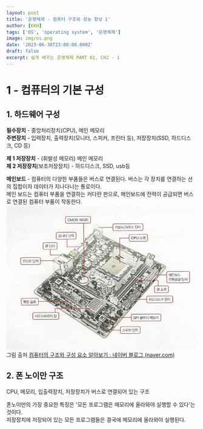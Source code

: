 ```yaml
---
layout: post
title: '운영체제 - 컴퓨터 구조와 성능 향상 1'
author: [KKH]
tags: ['OS', 'operating system', '운영체제']
image: img/os.png
date: '2023-06-30T23:00:00.000Z'
draft: false
excerpt: 쉽게 배우는 운영체제 PART 01, CH2 - 1
---
```

# 1 - 컴퓨터의 기본 구성

## 1. 하드웨어 구성
**필수장치** - 중앙처리장치(CPU), 메인 메모리  
**주변장치** - 입력장치, 출력장치(모니터, 스피커, 프린터 등), 저장장치(SSD, 하드디스크, CD 등)

**제 1 저장장치** - (휘발성 메모리) 메인 메모리  
**제 2 저장장치**(보조저장장치) - 하드디스크, SSD, usb등 

**메인보드** - 컴퓨터의 다양한 부품들은 버스로 연결된다. 버스는 각 장치를 연결하는 선의 집합이자 데이터가 지나다니는 통로이다.  
메인 보드는 컴퓨터 부품을 연결하는 커다란 판으로, 메인보드에 전력이 공급되면 버스로 연결된 컴퓨터 부품이 작동한다. 
![mainboard](img/mainboard.jpg)
그림 출처 [컴퓨터의 구조와 구성 요소 알아보기 : 네이버 블로그 (naver.com)](https://m.blog.naver.com/PostView.naver?isHttpsRedirect=true&blogId=yoschool&logNo=221133906904)

## 2. 폰 노이만 구조
CPU, 메모리, 입출력장치, 저장장치가 버스로 연결되어 있는 구조

폰노이만의 가장 중요한 특징은 '모든 프로그램은 메모리에 올라와야 실행할 수 있다'는 것이다.  
저장장치에 저장되어 있는 모든 프로그램들은 결국에 메모리에 올라와야 실행된다.
